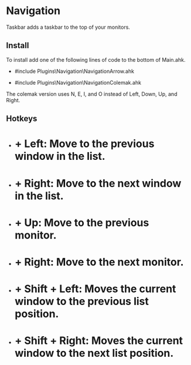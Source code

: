 Navigation
==========

Taskbar adds a taskbar to the top of your monitors.



Install
-------

To install add one of the following lines of code to the bottom of Main.ahk.

-   #include Plugins\\Navigation\\NavigationArrow.ahk

-   #include Plugins\\Navigation\\NavigationColemak.ahk

The colemak version uses N, E, I, and O instead of Left, Down, Up, and Right.



Hotkeys
-------

-   # + Left: Move to the previous window in the list.

-   # + Right: Move to the next window in the list.

-   # + Up: Move to the previous monitor.

-   # + Right: Move to the next monitor.

-   # + Shift + Left: Moves the current window to the previous list position.

-   # + Shift + Right: Moves the current window to the next list position.
